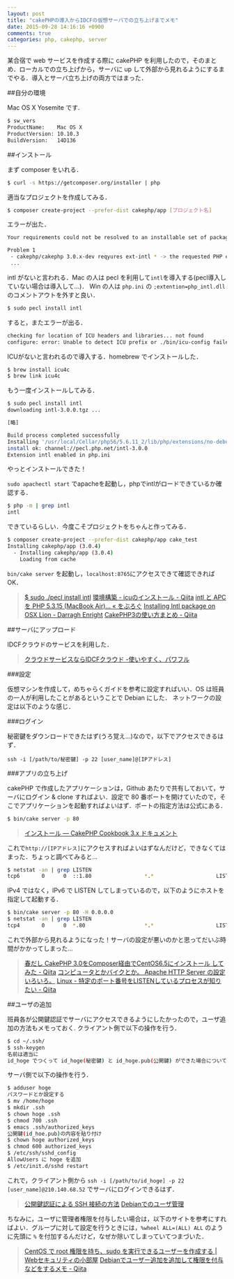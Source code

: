 ```yaml
---
layout: post
title: "cakePHPの導入からIDCFの仮想サーバでの立ち上げまでメモ"
date: 2015-09-28 14:16:16 +0900
comments: true
categories: php, cakephp, server
---
```


某合宿で web サービスを作成する際に cakePHP を利用したので，そのまとめ．ローカルでの立ち上げから，サーバに up して外部から見れるようにするまでやる．導入とサーバ立ち上げの両方ではまった．

<!-- more -->

##自分の環境

Mac OS X Yosemite です.

```bash
$ sw_vers
ProductName:	Mac OS X
ProductVersion:	10.10.3
BuildVersion:	14D136
```

##インストール

まず composer をいれる．

```bash
$ curl -s https://getcomposer.org/installer | php
```

適当なプロジェクトを作成してみる．

```bash
$ composer create-project --prefer-dist cakephp/app [プロジェクト名]
```

エラーが出た．

```bash
Your requirements could not be resolved to an installable set of packages.

Problem 1
 - cakephp/cakephp 3.0.x-dev reqyures ext-intl * -> the requested PHP extention intl is missing from your system.
 ...
```

intl がないと言われる．Mac の人は pecl を利用して`intl`を導入する(pecl導入していない場合は導入して...)．
Win の人は `php.ini` の `;extention=php_intl.dll` のコメントアウトを外すと良い．

```bash
$ sudo pecl install intl
```

すると，またエラーが出る．

```bash
checking for location of ICU headers and libraries... not found
configure: error: Unable to detect ICU prefix or ./bin/icu-config failed. Please verify ICU install prefix and make sure icu-config works.
```

ICUがないと言われるので導入する．homebrew でインストールした．

```bash
$ brew install icu4c
$ brew link icu4c
```

もう一度インストールしてみる．

```bash
$ sudo pecl install intl
downloading intl-3.0.0.tgz ...

[略]

Build process completed successfully
Installing '/usr/local/Cellar/php56/5.6.11_2/lib/php/extensions/no-debug-non-zts-20131226/intl.so'
install ok: channel://pecl.php.net/intl-3.0.0
Extension intl enabled in php.ini
```

やっとインストールできた！

`sudo apachectl start` でapacheを起動し，phpでintlがロードできているか確認する．

```bash
$ php -m | grep intl
intl
```

できているらしい．今度こそプロジェクトをちゃんと作ってみる．

```bash
$ composer create-project --prefer-dist cakephp/app cake_test
Installing cakephp/app (3.0.4)
  - Installing cakephp/app (3.0.4)
    Loading from cache
```

`bin/cake server` を起動し，`localhost:8765`にアクセスできて確認できればOK．

>[$ sudo ./pecl install intl](http://stackoverflow.com/questions/27886117/php-intl-installation-on-xampp)
>[環境構築 - icuのインストール - Qiita](http://qiita.com/ms2sato/items/fd76d67fd5d63c3cb4a5)
>[intl と APC を PHP 5.3.15 (MacBook Air)... « をぶろぐ](http://tetsuwo.tumblr.com/post/35060809036/intl-%E3%81%A8-apc-%E3%82%92-php-5315-macbook-air)
>[Installing Intl package on OSX Lion - Darragh Enright](http://darraghenright.tumblr.com/post/22027208929/installing-intl-package-on-osx-lion)
>[CakePHP3の使い方まとめ - Qiita](http://qiita.com/s-kiriki/items/636ec1109f48fb977347)


##サーバにアップロード

IDCFクラウドのサービスを利用した．

>[クラウドサービスならIDCFクラウド -使いやすく、パワフル](http://www.idcf.jp/cloud/)

###設定

仮想マシンを作成して，めちゃらくガイドを参考に設定すればいい．OS は班員の一人が利用したことがあるということで Debian にした．
ネットワークの設定は以下のような感じ．

###ログイン

秘密鍵をダウンロードできたはず(うろ覚え...)なので，以下でアクセスできるはず．

`ssh -i [/path/to/秘密鍵] -p 22 [user_name]@[IPアドレス]`

###アプリの立ち上げ

cakePHP で作成したアプリケーションは，Github あたりで共有しておいて，サーバにログイン & clone すればよい．設定で 80 番ポートを開けていたので，そこでアプリケーションを起動すればよいはず．ポートの指定方法は公式にある．

```bash
$ bin/cake server -p 80
```

>[インストール — CakePHP Cookbook 3.x ドキュメント](http://book.cakephp.org/3.0/ja/installation.html#id6)

これで`http://[IPアドレス]`にアクセスすればよいはずなんだけど，できなくてはまった．ちょっと調べてみると...

```bash
$ netstat -an | grep LISTEN
tcp6       0      0  ::1.80                 *.*                    LISTEN
```

IPv4 ではなく，IPv6 で LISTEN してしまっているので，以下のようにホストを指定して起動する．

```bash
$ bin/cake server -p 80 -H 0.0.0.0
$ netstat -an | grep LISTEN
tcp4       0      0  *.80                   *.*                    LISTEN
```

これで外部から見れるようになった！サーバの設定が悪いのかと思ってだいぶ時間がかかってしまった...

>[春だし CakePHP 3.0をComposer経由でCentOS6.5にインストール してみた - Qiita](http://qiita.com/IKEA_dless/items/f536b3c009af295bb4a5)
>[コンピュータとかバイクとか。 Apache HTTP Server の設定いろいろ。](http://esoz.blog.fc2.com/blog-entry-49.html)
>[Linux - 特定のポート番号をLISTENしているプロセスが知りたい - Qiita](http://qiita.com/cubicdaiya/items/003e36e17519ef32ac8a)


##ユーザの追加

班員各が公開鍵認証でサーバにアクセスできるようにしたかったので，ユーザ追加の方法もメモっておく.
クライアント側で以下の操作を行う．

```bash
$ cd ~/.ssh/
$ ssh-keygen
名前は適当に
id_hoge でつくって id_hoge(秘密鍵) と id_hoge.pub(公開鍵) ができた場合について説明する
```

サーバ側で以下の操作を行う．

```bash
$ adduser hoge
パスワードとか設定する
$ mv /home/hoge
$ mkdir .ssh
$ chown hoge .ssh
$ chmod 700 .ssh
$ emacs .ssh/authorized_keys
公開鍵(id_hoe.pub)の内容を貼り付け
$ chown hoge authorized_keys
$ chmod 600 authorized_keys
$ /etc/ssh/sshd_config
AllowUsers に hoge を追加
$ /etc/init.d/sshd restart
```

これで，クライアント側から `ssh -i [/path/to/id_hoge] -p 22 [user_name]@210.140.68.52` でサーバにログインできるはず．

>[公開鍵認証による SSH 接続の方法](http://www.serverlog.jp/ssh-key-auth/)
>[Debianでのユーザ管理](http://www015.upp.so-net.ne.jp/unixlife/linux/de-user.html)

ちなみに，ユーザに管理者権限を付与したい場合は，以下のサイトを参考にすればよい．グループに対して設定を行うときには，`%wheel ALL=(ALL) ALL` のように先頭に `%` を付加するんだけど，なぜか除いてしまっていてつまづいた．

>[CentOS で root 権限を持ち、sudo を実行できるユーザーを作成する | Webセキュリティの小部屋](http://www.websec-room.com/2014/01/18/1590)
>[Debianでユーザー追加を追加して権限を付与などをするメモ - Qiita](http://qiita.com/n0bisuke/items/4e4419290d789699cafa)
